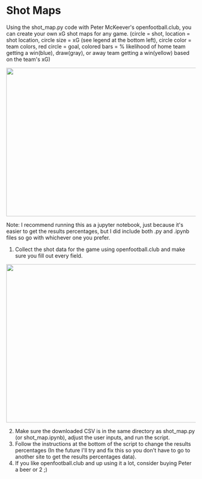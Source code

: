 # Shot Maps
Using the shot_map.py code with Peter McKeever's openfootball.club, you can create your own xG shot maps for any game. (circle = shot, location = shot location, circle size = xG (see legend at the bottom left), circle color = team colors, red circle = goal, colored bars = % likelihood of home team getting a win(blue), draw(gray), or away team getting a win(yellow) based on the team's xG)
<p align="center">
  <img width="600" height="394" src="https://user-images.githubusercontent.com/57690237/82160978-c3f23680-985e-11ea-9be2-870cd3e8cad3.png">
</p>

Note: I recommend running this as a jupyter notebook, just because it's easier to get the results percentages, but I did include both .py and .ipynb files so go with whichever one you prefer.
1. Collect the shot data for the game using openfootball.club and make sure you fill out every field.
<p align="center">
  <img width="686.7" height="420" src="https://user-images.githubusercontent.com/57690237/82161302-2f3d0800-9861-11ea-845c-7a5020496c6e.png">
</p>


2. Make sure the downloaded CSV is in the same directory as shot_map.py (or shot_map.ipynb), adjust the user inputs, and run the script.
3. Follow the instructions at the bottom of the script to change the results percentages (In the future I'll try and fix this so you don't have to go to another site to get the results percentages data).
4. If you like openfootball.club and up using it a lot, consider buying Peter a beer or 2 ;)


